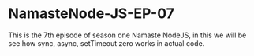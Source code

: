 # NamasteNode-JS-EP-07
This is the 7th episode of season one Namaste NodeJS, in this we will be see how sync, async, setTimeout zero works in actual code.
